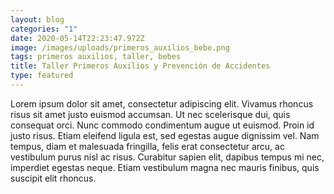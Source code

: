 ```yaml
---
layout: blog
categories: "1"
date: 2020-05-14T22:23:47.972Z
image: /images/uploads/primeros_auxilios_bebe.png
tags: primeros auxilios, taller, bebes
title: Taller Primeros Auxilios y Prevención de Accidentes
type: featured
---
```

Lorem ipsum dolor sit amet, consectetur adipiscing elit. Vivamus rhoncus risus sit amet justo euismod accumsan. Ut nec scelerisque dui, quis consequat orci. Nunc commodo condimentum augue ut euismod. Proin id justo risus. Etiam eleifend ligula est, sed egestas augue dignissim vel. Nam tempus, diam et malesuada fringilla, felis erat consectetur arcu, ac vestibulum purus nisl ac risus. Curabitur sapien elit, dapibus tempus mi nec, imperdiet egestas neque. Etiam vestibulum magna nec mauris finibus, quis suscipit elit rhoncus.